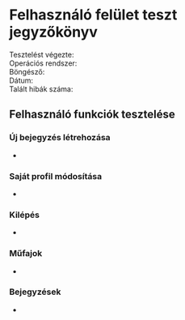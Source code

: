 # Felhasználó felület teszt jegyzőkönyv
Tesztelést végezte:     
Operációs rendszer:	     
Böngésző:     
Dátum:   
Talált hibák száma:     

## Felhasználó funkciók tesztelése

### Új bejegyzés létrehozása
+

### Saját profil módosítása
+

### Kilépés
+

### Műfajok
+

### Bejegyzések
+
